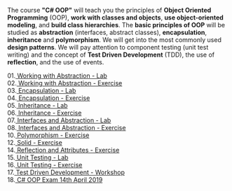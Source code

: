 The course <b>"C# OOP"</b> will teach you the principles of <b>Object Oriented Programming</b> (OOP), <b>work with classes and objects</b>, <b>use object-oriented modeling</b>, and <b>build class hierarchies</b>. The <b>basic principles of OOP</b> will be studied as <b>abstraction</b> (interfaces, abstract classes), <b>encapsulation</b>, <b>inheritance</b> and <b>polymorphism</b>. We will get into the most commonly used <b>design patterns</b>. We will pay attention to component testing (unit test writing) and the concept of <b>Test Driven Development</b> (TDD), the use of <b>reflection</b>, and the use of events.

01.<a href="https://github.com/HristoShabanakov/CSharp-ADVANCED-January2019/tree/master/C%23%20OOP/01.Working%20with%20Abstraction%20-%20Lab"> Working with Abstraction - Lab </a><br>
02.<a href="https://github.com/HristoShabanakov/CSharp-ADVANCED-January2019/tree/master/C%23%20OOP/02.Working%20with%20Abstraction%20-%20Exercise"> Working with Abstraction - Exercise </a><br>
03.<a href="https://github.com/HristoShabanakov/CSharp-ADVANCED-January2019/tree/master/C%23%20OOP/03.Encapsulation%20-%20Lab"> Encapsulation - Lab </a><br>
04.<a href="https://github.com/HristoShabanakov/CSharp-ADVANCED-January2019/tree/master/C%23%20OOP/04.Encapsulation%20-%20Exercise"> Encapsulation - Exercise </a><br>
05.<a href="https://github.com/HristoShabanakov/CSharp-ADVANCED-January2019/tree/master/C%23%20OOP/05.Inheritance%20-%20Lab"> Inheritance - Lab </a><br>
06.<a href="https://github.com/HristoShabanakov/CSharp-ADVANCED-January2019/tree/master/C%23%20OOP/06.Inheritance%20-%20Exercise"> Inheritance - Exercise </a><br>
07.<a href="https://github.com/HristoShabanakov/CSharp-ADVANCED-January2019/tree/master/C%23%20OOP/07.Interfaces%20and%20Abstraction%20-%20Lab"> Interfaces and Abstraction - Lab </a><br>
08.<a href="https://github.com/HristoShabanakov/CSharp-ADVANCED-January2019/tree/master/C%23%20OOP/08.Interfaces%20and%20Abstraction%20-%20Exercise"> Interfaces and Abstraction - Exercise </a><br> 
10.<a href="https://github.com/HristoShabanakov/CSharp-ADVANCED-January2019/tree/master/C%23%20OOP/10.Polymorphism%20-%20Exercise"> Polymorphism - Exercise </a><br>
12.<a href="https://github.com/HristoShabanakov/CSharp-ADVANCED-January2019/tree/master/C%23%20OOP/12.Solid%20-%20Exercise/01.Logger"> Solid - Exercise </a><br>
14.<a href="https://github.com/HristoShabanakov/CSharp-ADVANCED-January2019/tree/master/C%23%20OOP/14.Reflection%20and%20Attributes%20-%20Exercise"> Reflection and Attributes - Exercise </a><br>
15.<a href="https://github.com/HristoShabanakov/CSharp-ADVANCED-January2019/tree/master/C%23%20OOP/15.Unit%20Testing%20-%20Lab"> Unit Testing - Lab </a><br>
16.<a href="https://github.com/HristoShabanakov/CSharp-ADVANCED-January2019/tree/master/C%23%20OOP/16.Unit%20Testing%20-%20Exercise"> Unit Testing - Exercise </a><br>
17.<a href="https://github.com/HristoShabanakov/CSharp-ADVANCED-January2019/tree/master/C%23%20OOP/17.Test%20Driven%20Development%20-%20Workshop"> Test Driven Development - Workshop </a><br>
18.<a href="https://github.com/HristoShabanakov/CSharp-ADVANCED-January2019/tree/master/C%23%20OOP/C%23%20OOP%20Exam%20-%2014th%20April%202019/MortalEngines"> C# OOP Exam 14th April 2019 </a><br>
